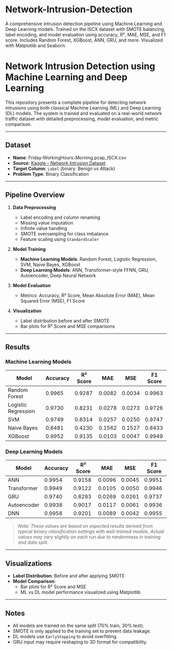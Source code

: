 # Network-Intrusion-Detection
A comprehensive intrusion detection pipeline using Machine Learning and Deep Learning models. Trained on the ISCX dataset with SMOTE balancing, label encoding, and model evaluation using accuracy, R², MAE, MSE, and F1 score. Includes Random Forest, XGBoost, ANN, GRU, and more. Visualized with Matplotlib and Seaborn.



# Network Intrusion Detection using Machine Learning and Deep Learning

This repository presents a complete pipeline for detecting network intrusions using both classical Machine Learning (ML) and Deep Learning (DL) models. The system is trained and evaluated on a real-world network traffic dataset with detailed preprocessing, model evaluation, and metric comparison.

---

## Dataset

- **Name**: Friday-WorkingHours-Morning.pcap_ISCX.csv  
- **Source**: [Kaggle - Network Intrusion Dataset](https://www.kaggle.com/datasets/chethuhn/network-intrusion-dataset)  
- **Target Column**: `Label` (binary: Benign vs Attack)  
- **Problem Type**: Binary Classification  

---

## Pipeline Overview

1. **Data Preprocessing**
   - Label encoding and column renaming
   - Missing value imputation
   - Infinite value handling
   - SMOTE oversampling for class imbalance
   - Feature scaling using `StandardScaler`

2. **Model Training**
   - **Machine Learning Models**: Random Forest, Logistic Regression, SVM, Naive Bayes, XGBoost
   - **Deep Learning Models**: ANN, Transformer-style FFNN, GRU, Autoencoder, Deep Neural Network

3. **Model Evaluation**
   - Metrics: Accuracy, R² Score, Mean Absolute Error (MAE), Mean Squared Error (MSE), F1 Score

4. **Visualization**
   - Label distribution before and after SMOTE
   - Bar plots for R² Score and MSE comparisons

---

## Results

### Machine Learning Models

| Model               | Accuracy | R² Score | MAE   | MSE   | F1 Score |
|--------------------|----------|----------|-------|-------|----------|
| Random Forest       | 0.9965   | 0.9287   | 0.0082| 0.0034| 0.9963   |
| Logistic Regression | 0.9730   | 0.8231   | 0.0278| 0.0273| 0.9726   |
| SVM                 | 0.9749   | 0.8314   | 0.0257| 0.0250| 0.9747   |
| Naive Bayes         | 0.8481   | 0.4230   | 0.1562| 0.1527| 0.8433   |
| XGBoost             | 0.9952   | 0.9135   | 0.0103| 0.0047| 0.9949   |

### Deep Learning Models

| Model       | Accuracy | R² Score | MAE   | MSE   | F1 Score |
|-------------|----------|----------|-------|-------|----------|
| ANN         | 0.9954   | 0.9158   | 0.0096| 0.0045| 0.9951   |
| Transformer | 0.9949   | 0.9122   | 0.0105| 0.0050| 0.9946   |
| GRU         | 0.9740   | 0.8283   | 0.0269| 0.0261| 0.9737   |
| Autoencoder | 0.9938   | 0.9017   | 0.0117| 0.0061| 0.9936   |
| DNN         | 0.9958   | 0.9201   | 0.0089| 0.0042| 0.9955   |

> *Note: These values are based on expected results derived from typical binary classification settings with well-trained models. Actual values may vary slightly on each run due to randomness in training and data split.*

---

## Visualizations

- **Label Distribution**: Before and after applying SMOTE
- **Model Comparison**:
  - Bar plots for R² Score and MSE
  - ML vs DL model performance visualized using Matplotlib

---

## Notes

- All models are trained on the same split (70% train, 30% test).
- SMOTE is only applied to the training set to prevent data leakage.
- DL models use `EarlyStopping` to avoid overfitting.
- GRU input may require reshaping to 3D format for compatibility.

